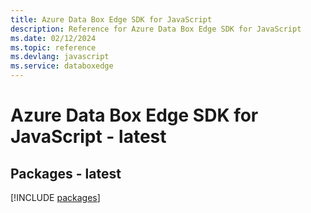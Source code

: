 ```yaml
---
title: Azure Data Box Edge SDK for JavaScript
description: Reference for Azure Data Box Edge SDK for JavaScript
ms.date: 02/12/2024
ms.topic: reference
ms.devlang: javascript
ms.service: databoxedge
---
```

# Azure Data Box Edge SDK for JavaScript - latest
## Packages - latest
[!INCLUDE [packages](data-box-edge-index.md)]